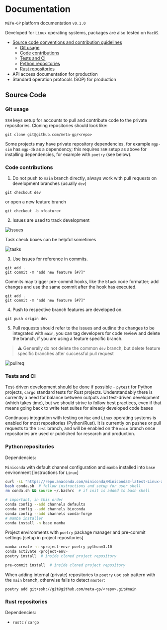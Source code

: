 # Documentation

`META-GP` platform documentation `v0.1.0`

Developed for `Linux` operating systems, packages are also tested on `MacOS`.

- [Source code conventions and contribution guidelines](#source-code)
  - [Git usage](#git)
  - [Code contributions](#code-contributions)
  - [Tests and CI](#tests-and-ci)
  - [Python repositories](#python-repositories)
  - [Rust repositories](#rust-repositories)
- API access documentation for production
- Standard operation protocols (SOP) for production

## Source Code

### Git usage

`SSH` keys setup for accounts to pull and contribute code to the private repositories. Cloning repositories should look like:

```
git clone git@github.com/meta-gp/<repo>
```

Some projects may have private repository dependencies, for example `mgp-sim` has `mgp-db` as a dependency; this requires `SSH` setup as above for installing dependencies, for example with `poetry` (see below).


### Code contributions

1. Do not push to `main` branch directly, always work with pull requests on development branches (usually `dev`)

```
git checkout dev
```

or open a new feature branch

```
git checkout -b <feature>
```

2. Issues are used to track development

![issues](https://user-images.githubusercontent.com/12873366/154821287-0aaa4faf-931c-4136-b845-0e2e16f6c7ba.png)

Task check boxes can be helpful sometimes

![tasks](https://user-images.githubusercontent.com/12873366/154821326-7930479d-8ec9-4b05-b7fd-868d91666b17.png)


3. Use issues for reference in commits.
```
git add .
git commit -m "add new feature [#7]"
```

Commits may trigger pre-commit hooks, like the `black` code formatter; add changes and use the same commit after the hook has executed.

```
git add .
git commit -m "add new feature [#7]"
```

4. Push to respective branch features are developed on.

```
git push origin dev
```

5. Pull requests should refer to the issues and outline the changes to be integrated with `main`, you can tag developers for code review and delete the branch, if you are using a feature specific branch.

> ⚠️ Generally do not delete the common `dev` branch, but delete feature specific branches after successful pull request

![pullreq](https://user-images.githubusercontent.com/12873366/154821929-0782c82f-3230-432c-9a45-e2d1e4e8aa0e.png)

### Tests and CI

Test-driven development should be done if possible - `pytest` for Python projects, `cargo` standard tests for Rust projects. Understandably there is currently a need for balance between outputs and test-driven development (which takes time), but we should strive to follow best practices, even if that means going back to write test suites for already developed code bases

Continuous integration with testing on `Mac` and `Linux` operating systems is enabled for most repositories (Python/Rust). It is currently on pushes or pull requests to the `test` branch, and will be enabled on the `main` branch once repositories are used or published for research and production.


### Python repositories

Dependencies:

`Miniconda` with default channel configuration and `mamba` installed into `base` environment [instructions for `Linux`]

```bash
curl -sL "https://repo.anaconda.com/miniconda/Miniconda3-latest-Linux-x86_64.sh" > conda.sh
bash conda.sh  # follow instructions and setup for user shell
rm conda.sh && source ~/.bashrc  # if init is added to bash shell

# important, in this order
conda config --add channels defaults
conda config --add channels bioconda
conda config --add channels conda-forge
# mamba installer
conda install -n base mamba 
```

Project environments with `poetry` package manager and pre-commit settings [setup in project repositories]

```bash
mamba create -n <project-env> poetry python=3.10
conda activate <project-env>
poetry install  # inside cloned project repository

pre-commit install  # inside cloned project repository
```

When adding internal (private) repositories to `poetry` use `ssh` pattern with the `main` branch, otherwise fails to detect `master`:

```
poetry add git+ssh://git@github.com/meta-gp/<repo>.git#main
```

### Rust repositories

Dependencies:

* `rustc` / `cargo`

